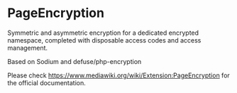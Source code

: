 # PageEncryption

Symmetric and asymmetric encryption for a dedicated encrypted namespace, completed with disposable access codes and access management.

Based on Sodium and defuse/php-encryption

Please check https://www.mediawiki.org/wiki/Extension:PageEncryption for the official documentation.

